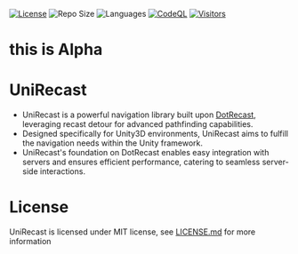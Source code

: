 [![License](https://img.shields.io/badge/License-MIT-blue.svg)](https://opensource.org/licenses/MIT)
![Repo Size](https://img.shields.io/github/repo-size/ikpil/UniRecast.svg?colorB=lightgray)
![Languages](https://img.shields.io/github/languages/top/ikpil/UniRecast)
[![CodeQL](https://github.com/ikpil/UniRecast/actions/workflows/github-code-scanning/codeql/badge.svg?branch=main)](https://github.com/ikpil/UniRecast/actions/workflows/github-code-scanning/codeql)
[![Visitors](https://api.visitorbadge.io/api/daily?path=ikpil%2FUniRecast&countColor=%23263759&style=flat-square)](https://visitorbadge.io/status?path=ikpil%2FUniRecast)

# this is Alpha

# UniRecast

- UniRecast is a powerful navigation library built upon [DotRecast](https://github.com/ikpil/DotRecast), leveraging recast detour for advanced pathfinding capabilities.
- Designed specifically for Unity3D environments, UniRecast aims to fulfill the navigation needs within the Unity framework.
- UniRecast's foundation on DotRecast enables easy integration with servers and ensures efficient performance, catering to seamless server-side interactions.

# License
UniRecast is licensed under MIT license, see [LICENSE.md](LICENSE.md) for more information